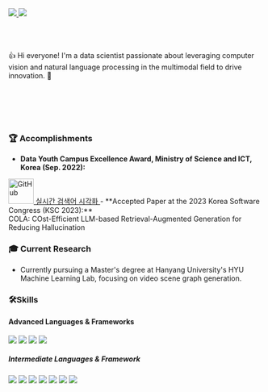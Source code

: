 
 <a href="https://aiflower.tistory.com/">
 <img src="https://img.shields.io/badge/blog-A23EF3?style=flat-square&logo=instacart&logoColor=white"/>
 </a> <a href="https://github.com/khflower/">
 <img src="https://img.shields.io/badge/khflower@hanyang.ac.kr-FB1911?style=flat-square&logo=monster&logoColor=white"/>
</a>

</br>
</br>
</br>
</br>

 
👍 Hi everyone! I'm a data scientist passionate about leveraging computer vision and natural language processing in the multimodal field to drive innovation. 🚀

</br>
</br>
</br>
</br>


### 🏆 Accomplishments
- **Data Youth Campus Excellence Award, Ministry of Science and ICT, Korea (Sep. 2022):** </br>
<a href="https://github.com/khflower/real_time_keyword">
  <img src="https://github.githubassets.com/images/modules/logos_page/GitHub-Mark.png" alt="GitHub" width="50">
  실시간 검색어 시각화
</a>
- **Accepted Paper at the 2023 Korea Software Congress (KSC 2023):**  </br>
COLA: COst-Efficient LLM-based Retrieval-Augmented Generation for Reducing Hallucination
  
### 🎓 Current Research
- Currently pursuing a Master's degree at Hanyang University's HYU Machine Learning Lab, focusing on video scene graph generation. 




### 🛠Skills
#### Advanced Languages & Frameworks

 <img src="https://img.shields.io/badge/Python-3776AB?style=flat-square&logo=python&logoColor=white"/> <img src="https://img.shields.io/badge/Django-092E20?style=flat-square&logo=Django&logoColor=white"/> <img src="https://img.shields.io/badge/R-276DC3?style=flat-square&logo=r&logoColor=white"/> <img src="https://img.shields.io/badge/SAS-0089CF?style=flat-square&logo=sega&logoColor=white"/>
 
 ##### Intermediate Languages & Framework
 <img src="https://img.shields.io/badge/Androidstudio-3DDC84?style=flat-square&logo=androidstudio&logoColor=white"/> <img src="https://img.shields.io/badge/C-A8B9CC?style=flat-square&logo=c&logoColor=white"/> <img src="https://img.shields.io/badge/C++-00599C?style=flat-square&logo=cplusplus&logoColor=white"/> <img src="https://img.shields.io/badge/Javascript-F7DF1E?style=flat-square&logo=javascript&logoColor=white"/> <img src="https://img.shields.io/badge/Java-1E8CBE?style=flat-square&logo=java&logoColor=white"/> <img src="https://img.shields.io/badge/SPSS-1AB394?style=flat-square&logo=spss&logoColor=white"/> <img src="https://img.shields.io/badge/SQL-4479A1?style=flat-square&logo=sqlite&logoColor=white"/>





                  
